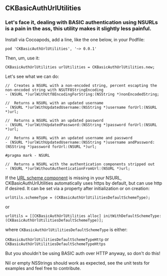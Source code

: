 ##   CKBasicAuthUrlUtilities

###  Let's face it, dealing with BASIC authentication using NSURLs is a pain in the ass, this utility makes it slightly less painful.

Install via Cocoapods, add a line, like the one below, in your Podfile:

`pod 'CKBasicAuthUrlUtilities',	'~> 0.0.1'`

Then, um, use it:

	CKBasicAuthUrlUtilities urlUtilities = CKBasicAuthUrlUtilities.new;

Let's see what we can do:

	//  Creates a NSURL with a non-encoded string, percent escapting the non-encoded string with NSUTF8StringEncoding
	- (NSURL *)urlWithUtf8EncodingForString:(NSString *)nonEncodedString;

	//  Returns a NSURL with an updated username
	- (NSURL *)urlWithUpdatedUsername:(NSString *)username forUrl:(NSURL *)url;

	//  Returns a NSURL with an updated password
	- (NSURL *)urlWithUpdatedPassword:(NSString *)password forUrl:(NSURL *)url;

	//  Returns a NSURL with an updated username and password
	- (NSURL *)urlWithUpdatedUsername:(NSString *)username andPassword:(NSString *)password forUrl:(NSURL *)url;

	#pragma mark - NSURL 

	//  Returns a NSURL with the authentication components stripped out
	- (NSURL *)urlWithoutAuthenticationFromUrl:(NSURL *)url;

If the [URL scheme component](http://en.wikipedia.org/wiki/URI_scheme#Official_IANA-registered_schemes) is missing in your NSURL,  CKBasicAuthUrlUtilities  automatically uses https by default, but can use http if desired.  It can be set via a property after initialization or on creation:

	urlUtils.schemeType = (CKBasicAuthUrlUtilitiesDefaultSchemeType);

or 

	urlUtils = [[CKBasicAuthUrlUtilities alloc] initWithDefaultSchemeType:(CKBasicAuthUrlUtilitiesDefaultSchemeType)];


where `CKBasicAuthUrlUtilitiesDefaultSchemeType` is either:

`CKBasicAuthUrlUtilitiesDefaultSchemeTypeHttp` or 
`CKBasicAuthUrlUtilitiesDefaultSchemeTypeHttps`

But you shouldn't be using BASIC auth over HTTP anyway, so don't do this!

Nil or empty NSStrings should work as expected, see the unit tests for examples and feel free to contribute.


